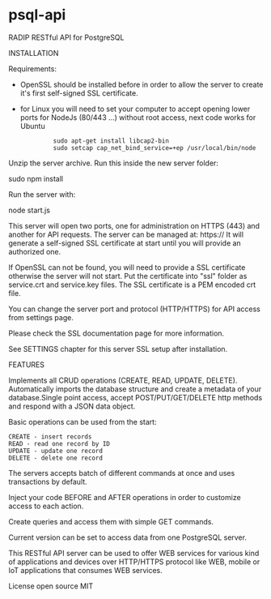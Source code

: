# psql-api
RADIP RESTful API for PostgreSQL

INSTALLATION

Requirements:

- OpenSSL should be installed before in order to allow the server to create it's first self-signed SSL certificate.
- for Linux you will need to set your computer to accept opening lower ports for NodeJs (80/443 ...) without root access, next code works for Ubuntu

               sudo apt-get install libcap2-bin
               sudo setcap cap_net_bind_service=+ep /usr/local/bin/node

Unzip the server archive.
Run this inside the new server folder:   

sudo npm install

Run the server with:

node start.js

This server will open two ports, one for administration on HTTPS (443) and another for API requests.
The server can be managed at:  https://<server Ip or domain name>
It will generate a self-signed SSL certificate at start until you will provide an authorized one.

If OpenSSL can not be found, you will need to provide a SSL certificate otherwise the server will not start.
Put the certificate into "ssl" folder as service.crt and service.key files. The SSL certificate is a PEM encoded crt file.

You can change the server port and protocol (HTTP/HTTPS) for API access from settings page.

Please check the SSL documentation page for more information.

See SETTINGS chapter for this server SSL setup after installation.

FEATURES

Implements all CRUD operations (CREATE, READ, UPDATE, DELETE).
Automatically imports the database structure and create a metadata of your database.Single point access, accept POST/PUT/GET/DELETE http methods and respond with a JSON data object.

Basic operations can be used from the start:

    CREATE - insert records
    READ - read one record by ID
    UPDATE - update one record
    DELETE - delete one record

The servers accepts batch of different commands at once and uses transactions by default.

Inject your code BEFORE and AFTER operations in order to customize access to each action.

Create queries and access them with simple GET commands.

Current version can be set to access data from one PostgreSQL server.

This RESTful API server can be used to offer WEB services for various kind of applications and devices over HTTP/HTTPS protocol like WEB, mobile or IoT applications  that consumes WEB services.



License open source MIT
